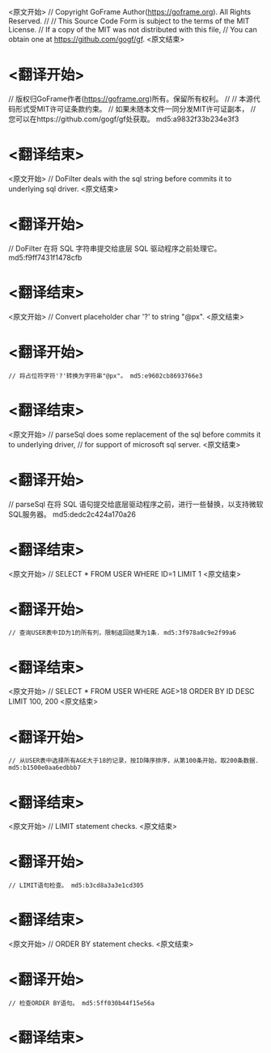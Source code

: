 
<原文开始>
// Copyright GoFrame Author(https://goframe.org). All Rights Reserved.
//
// This Source Code Form is subject to the terms of the MIT License.
// If a copy of the MIT was not distributed with this file,
// You can obtain one at https://github.com/gogf/gf.
<原文结束>

# <翻译开始>
// 版权归GoFrame作者(https://goframe.org)所有。保留所有权利。
//
// 本源代码形式受MIT许可证条款约束。
// 如果未随本文件一同分发MIT许可证副本，
// 您可以在https://github.com/gogf/gf处获取。 md5:a9832f33b234e3f3
# <翻译结束>


<原文开始>
// DoFilter deals with the sql string before commits it to underlying sql driver.
<原文结束>

# <翻译开始>
// DoFilter 在将 SQL 字符串提交给底层 SQL 驱动程序之前处理它。 md5:f9ff7431f1478cfb
# <翻译结束>


<原文开始>
// Convert placeholder char '?' to string "@px".
<原文结束>

# <翻译开始>
	// 将占位符字符'?'转换为字符串"@px"。 md5:e9602cb8693766e3
# <翻译结束>


<原文开始>
// parseSql does some replacement of the sql before commits it to underlying driver,
// for support of microsoft sql server.
<原文结束>

# <翻译开始>
// parseSql 在将 SQL 语句提交给底层驱动程序之前，进行一些替换，以支持微软SQL服务器。 md5:dedc2c424a170a26
# <翻译结束>


<原文开始>
// SELECT * FROM USER WHERE ID=1 LIMIT 1
<原文结束>

# <翻译开始>
	// 查询USER表中ID为1的所有列，限制返回结果为1条. md5:3f978a0c9e2f99a6
# <翻译结束>


<原文开始>
// SELECT * FROM USER WHERE AGE>18 ORDER BY ID DESC LIMIT 100, 200
<原文结束>

# <翻译开始>
	// 从USER表中选择所有AGE大于18的记录，按ID降序排序，从第100条开始，取200条数据. md5:b1500e0aa6edbbb7
# <翻译结束>


<原文开始>
// LIMIT statement checks.
<原文结束>

# <翻译开始>
	// LIMIT语句检查。 md5:b3cd8a3a3e1cd305
# <翻译结束>


<原文开始>
// ORDER BY statement checks.
<原文结束>

# <翻译开始>
	// 检查ORDER BY语句。 md5:5ff030b44f15e56a
# <翻译结束>

